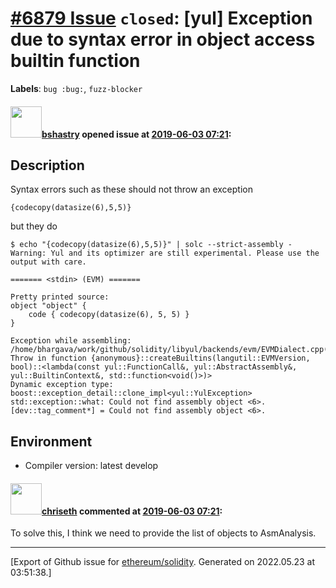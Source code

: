 # [\#6879 Issue](https://github.com/ethereum/solidity/issues/6879) `closed`: [yul] Exception due to syntax error in object access builtin function
**Labels**: `bug :bug:`, `fuzz-blocker`


#### <img src="https://avatars.githubusercontent.com/u/2388185?v=4" width="50">[bshastry](https://github.com/bshastry) opened issue at [2019-06-03 07:21](https://github.com/ethereum/solidity/issues/6879):

## Description

Syntax errors such as these should not throw an exception

```
{codecopy(datasize(6),5,5)}
```

but they do

```
$ echo "{codecopy(datasize(6),5,5)}" | solc --strict-assembly -
Warning: Yul and its optimizer are still experimental. Please use the output with care.

======= <stdin> (EVM) =======

Pretty printed source:
object "object" {
    code { codecopy(datasize(6), 5, 5) }
}

Exception while assembling: /home/bhargava/work/github/solidity/libyul/backends/evm/EVMDialect.cpp(130): Throw in function {anonymous}::createBuiltins(langutil::EVMVersion, bool)::<lambda(const yul::FunctionCall&, yul::AbstractAssembly&, yul::BuiltinContext&, std::function<void()>)>
Dynamic exception type: boost::exception_detail::clone_impl<yul::YulException>
std::exception::what: Could not find assembly object <6>.
[dev::tag_comment*] = Could not find assembly object <6>.
```

## Environment

- Compiler version: latest develop

#### <img src="https://avatars.githubusercontent.com/u/9073706?v=4" width="50">[chriseth](https://github.com/chriseth) commented at [2019-06-03 07:21](https://github.com/ethereum/solidity/issues/6879#issuecomment-505883174):

To solve this, I think we need to provide the list of objects to AsmAnalysis.


-------------------------------------------------------------------------------



[Export of Github issue for [ethereum/solidity](https://github.com/ethereum/solidity). Generated on 2022.05.23 at 03:51:38.]
